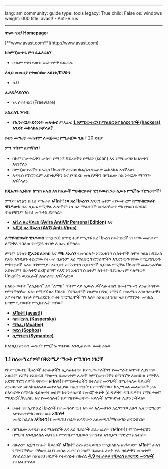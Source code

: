 

---

lang: am
community: guide
type: tools
legacy: True
child: False
os: windows
weight: 000
title: avast! - Anti-Virus

---

**ዋናው ገጽ/ Homepage፡**

[**www.avast.com**](http://www.avast.com)



**ከኮምፒውተሩ ምን ይፈለጋል?**

  - ሁሉም የዊንዶውስ አይነቴዎች ይሠራሉ


**ለዚህ መመሪያ የተወሰደው አይነቴ/ቨርዥን**

  - 5.0


**ፈቃድ/ላይሰንስ**

  - ነጻ ሶፍትዌር (Freeware)


**አስፈላጊ ንባብ**፤

  - **የኢንተርኔት ደኅንነት መጽሐፍ** ምእራፍ [**1.ኮምፒውተርን ከማልዌር እና ከሰርጎ ገቦች (hackers) እንዴት መከላከል ይቻላል?**](/am/chapter-1)	



**ይህን መሣሪያ መጠቀም ለመጀመር የሚፈጀው ጊዜ** ፤ 20 ደቂቃ



**ምን ጥቅም እናገኛለን**፤

 - በኮምፒውተራችን ውስጥ የሚገኙ ቫይረሶችን የማደን (scan) እና የማስወገድ ክህሎትን እናገኛለን
 - ኮምፒውተራችን በአዲስ ቫይረሶች እንዳይበከል/እንዳይጠቃ መከላከል እንችላለን
 - አዳዲስ የፕሮግራም አይነቴዎችን እና የቫይረስ መለያዎችን በየጊዜው ከኢንተርኔት ማግኘት እንችላለን


**ከጂኤንዩ ሊኑክስ፣ ከማክ ኦኤስ እና ከሌሎች ማይክሮሶፍት ዊንዶውስ ጋራ ሊሠሩ የሚችሉ ፕሮግራሞች**፤

ምንም እንኳን በዚህ ምእራፍ **አቫስት! ነጻ ጸረ ቫይረስን** እንድንጠቀም ብንመከረም **ከማይክሮሶፍት ዊንዶውስ** ጋራ ሊሠሩ የሚችሉ ሌሎችም ነጻ ጸረ ማልዌሮች መኖራቸውን ማስታወስ ይገባል፤ ጥቂቶቹንም እዚህ መጥቀስ ይቻላል፦

 - [**አቪራ ጸረ ቫይረስ (Avira AntiVir Personal Edition)**](http://www.free-av.com/) እና
 - [**ኤቪጂ ጸረ ቫይረስ (AVG Anti-Virus)**](http://free.avg.com/)


**ለማይክሮሶፍት ዊንዶውስ** የሚዘጋጁ በግዢ ብቻ የሚገኙ ጸረ ቫይረስ ሶፍትዌሮች  ገዝተው መጠቀም ለሚችሉ የበለጠ የተሟላ ጥበቃ ሊሰጡ ይችላሉ። 

ምንም እንኳን **ጂኤንዩ ሊኑክስ** እና **ማክ ኦኤስን** የመሳሰሉት ኦፕሬቲንግ ሲስተሞች ከሞላ ጎደል ከቫይረስ የጸዱ እንዲሆኑ ተደርገው የተሠሩ ቢሆኑም ጸረ ማልዌር ፕሮግራሞችን እንድንጭንባቸው የሚያስገድዱ ምክንያቶች አሉ። በቅድሚያ፣ እነዚህን ኦፐሬቲንግ ሲስተሞች ሊበክሉ የሚችሉ ቫይረሶች መፈጠራቸው አይቀርም፤ በሁለተኛ ደረጃ ደግሞ የእኛ ኦፐሬቲንግ ሲሰተም ለጉዳት ባያጋልጡም ባለማወቅ ቫይረሶችን ወደሌሎች ልናሰራጭ እንችላለን።

በአሁኑ ወቅት “ለሊኑክስ” እና “ለማክ” ጥቅም ላይ ሊውሉ ይችላሉ ብለን በመተማመን ልንጠቅሳቸው የምንችላቸው *በነጻ የሚገኙ* ጸረ ቫይረስ ፕሮግራሞች የሉም።  በግዢ የሚገኙ ተጨማሪ አገልግሎቶችን እና የተሻለ ጥበቃ የሚያደርጉ ጥቂት ፕሮግራሞች ግን አሉ። ከእነዚህ ገበያ ላይ ከሚገኙት መካከል በጣም የታወቁት የሚከተሉት ናቸው፤

 - [**አቫስት! (avast!)**](http://www.avast.com/en-eu/free-antivirus-mac) 
 - [**ካስፐርስኪ (Kaspersky)**](http://www.kaspersky.co.uk/kaspersky-anti-virus-for-mac)
 - [**ማካፌ (Mcafee)**](http://www.mcafee.com/us/small/products/virusscan_for_mac/virusscan_for_mac.html)
 - [**ሶፎስ (Sophos)**](http://www.sophos.com/products/enterprise/endpoint/security-and-control/)
 - [**ሲማንቴክ (Symantec)**](http://www.symantec.com/norton/products) 


ከእነዚህ አንዱን መግዛት የሚችሉ ገዝተው እንዲጠቀሙ ይመከራሉ።


### 1.1 ስለመሣሪያዎቹ በቅድሚያ ማወቅ የሚገቡን ነገሮች ###

የኮምፒውተር ቫይረሶች ፋይሎቻችን ሊያጠፉብን፣ ኮምፒውተራችንን የመሥራት ፍጥነት ሊያዘገዩ፣ አልፎም የእኛን የአድራሻ ማውጫ በመጠቀም ሌሎች ኮምፒውተሮችን በማግኘት ለመበከል የሚችሉ አደገኛ ፕሮግራሞች ናቸው። **አቫስት!** ኮምፒውተራችን በተለያዩ መንገዶች በሚተላለፉ ቫይረሶች እንዳይጠቃ ይከላከልልናል። መተላለፊያው ከኢንተርኔት በምናገኛቸው፣ ከኢሜይል መልእክቶች ጋራ በአባሪነት በሚላኩ ፋይሎች፣ ወይም ከተንቀሳቃሽ የመረጃ ቋቶች (ሲዲዎች፣ ዲቪዲዎች፣ የማስታወሻ ማህደሮች/ዩኤስቢ እና የመሳሰሉት) በምናዘዋውራቸው ፋይሎች አማካይነት ሊሆን ይችላል። 

 - ሁለት የተለያዩ ጸረ ቫይረሶች በተመሳሳይ ጊዜ እየሠሩ አለመሆኑን አረጋግጥ። አሁን ሌላ ፕሮግራም እየተጠቀምክ ከሆነና ወደ **አቫስት!**  
   መዞር ከፈለክ **አቫስትን!** ከመጫንህ በፊት ሌላኛውን አልመጫን/ማስወገድ ይኖርብሃል። 

 - በየጊዜው አዳዲስ ጸረ ማልዌሮች እና ጸረ ቫይረሶች ይፈጠራሉ። የ**አቫስት!** ኮምፒውተርሽን በሚገባ እንዲከላከል ዳታቤዙ ምንግዜም ጊዜውን የተከተለ እንዲሆን ማድረግ አለብሽ።

 - ከሁሉም እጅግ የከፉት ቫይረሶች **አቫስት!** ራሱ እንዳይጫን የሚከለክሉ እና/ወይም **አቫስት!** ፈልጎ የማያገኛቸው ናቸው። ይህን መሰሉ ፈተና ሲገጠም በመጠኑ ረቀቅ ያሉ ዘዴዎችን መጠቀም ያስፈልጋል። ከእነዚህ ዘዴዎች የተወሰኑት በክፍል [**4.9 የተራቀቁ የቫይረስ አወጋገድ መንገዶች**](/am/dealingwithviruses#4.9) ተብራርተዋል።

